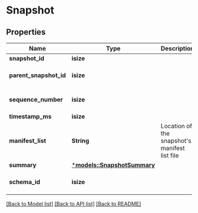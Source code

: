 # Snapshot

## Properties
Name | Type | Description | Notes
------------ | ------------- | ------------- | -------------
**snapshot_id** | **isize** |  | 
**parent_snapshot_id** | **isize** |  | [optional] [default to None]
**sequence_number** | **isize** |  | [optional] [default to None]
**timestamp_ms** | **isize** |  | 
**manifest_list** | **String** | Location of the snapshot's manifest list file | 
**summary** | [***models::SnapshotSummary**](Snapshot_summary.md) |  | 
**schema_id** | **isize** |  | [optional] [default to None]

[[Back to Model list]](../README.md#documentation-for-models) [[Back to API list]](../README.md#documentation-for-api-endpoints) [[Back to README]](../README.md)



